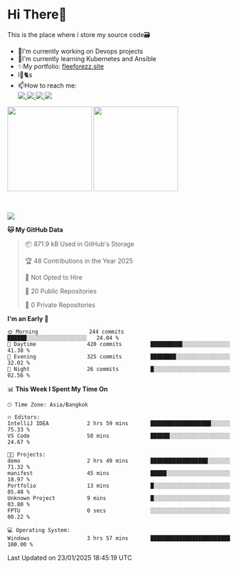 # Hi There👋

This is the place where i store my source code🗃️
<ul>
    <li>🔭I'm currently working on Devops projects</li>
    <li>🌿I'm currently learning Kubernetes and Ansible</li>
    <li>✨My portfolio: <a href="https://fleeforezz.site" target="_blank">fleeforezz.site</a> </li>
    <li>I💖🐈s</li>
    <li>📫How to reach me: </li>
    <a href="https://www.facebook.com/profile.php?id=100091778170480" target="_blank">
        <img src="https://img.shields.io/badge/Facebook-1877F2?style=for-the-badge&logo=facebook&logoColor=white">
    </a>
    <a href="https://www.instagram.com/tmn_nhat/" target="_blank">
        <img src="https://img.shields.io/badge/Instagram-E4405F?style=for-the-badge&logo=instagram&logoColor=white">
    </a>
    <a href="https://www.linkedin.com/in/nh%E1%BA%ADt-tr%C6%B0%C6%A1ng-420723278/" target="_blank">
        <img src="https://img.shields.io/badge/LinkedIn-0077B5?style=for-the-badge&logo=linkedin&logoColor=white">
    </a>
    <a href="https://fleeforezz.site" target="_blank">
        <img src="https://img.shields.io/badge/🦄 Portfolio-e0e0e0?style=for-the-badge&logo=&logoColor=080A13">
    </a>
</ul>

<div>
    <img height="190em" align="center" src="https://github-readme-stats.vercel.app/api?username=Fleeforezz&show_icons=true&theme=radical" />
    <img height="190em" align="center" src="https://github-readme-stats.vercel.app/api/top-langs/?username=fleeforezz&layout=compact&theme=nightowl" />
</div>
<br></br>
<p align="left">
  <a href="https://skillicons.dev">
    <img src="https://skillicons.dev/icons?i=aws,git,kubernetes,docker,terraform,jenkins,gitlab,ansible,grafana,bash,nginx,java" />
  </a>
</p>

<!--START_SECTION:waka-->
**🐱 My GitHub Data** 

> 📦 871.9 kB Used in GitHub's Storage 
 > 
> 🏆 48 Contributions in the Year 2025
 > 
> 🚫 Not Opted to Hire
 > 
> 📜 20 Public Repositories 
 > 
> 🔑 0 Private Repositories 
 > 
**I'm an Early 🐤** 

```text
🌞 Morning                244 commits         ██████░░░░░░░░░░░░░░░░░░░   24.04 % 
🌆 Daytime                420 commits         ██████████░░░░░░░░░░░░░░░   41.38 % 
🌃 Evening                325 commits         ████████░░░░░░░░░░░░░░░░░   32.02 % 
🌙 Night                  26 commits          █░░░░░░░░░░░░░░░░░░░░░░░░   02.56 % 
```


📊 **This Week I Spent My Time On** 

```text
🕑︎ Time Zone: Asia/Bangkok

🔥 Editors: 
IntelliJ IDEA            2 hrs 59 mins       ███████████████████░░░░░░   75.33 % 
VS Code                  58 mins             ██████░░░░░░░░░░░░░░░░░░░   24.67 % 

🐱‍💻 Projects: 
demo                     2 hrs 49 mins       ██████████████████░░░░░░░   71.32 % 
manifest                 45 mins             █████░░░░░░░░░░░░░░░░░░░░   18.97 % 
Portfolio                13 mins             █░░░░░░░░░░░░░░░░░░░░░░░░   05.48 % 
Unknown Project          9 mins              █░░░░░░░░░░░░░░░░░░░░░░░░   03.80 % 
FPTU                     0 secs              ░░░░░░░░░░░░░░░░░░░░░░░░░   00.22 % 

💻 Operating System: 
Windows                  3 hrs 57 mins       █████████████████████████   100.00 % 
```


 Last Updated on 23/01/2025 18:45:19 UTC
<!--END_SECTION:waka-->
